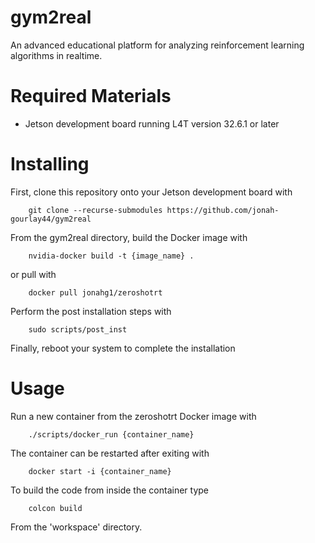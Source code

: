 # gym2real
An advanced educational platform for analyzing reinforcement learning algorithms in realtime.

# Required Materials
- Jetson development board running L4T version 32.6.1 or later

# Installing
First, clone this repository onto your Jetson development board with 

        git clone --recurse-submodules https://github.com/jonah-gourlay44/gym2real

From the gym2real directory, build the Docker image with

        nvidia-docker build -t {image_name} .
        
or pull with

        docker pull jonahg1/zeroshotrt

Perform the post installation steps with 

        sudo scripts/post_inst

Finally, reboot your system to complete the installation

# Usage
Run a new container from the zeroshotrt Docker image with

        ./scripts/docker_run {container_name}

The container can be restarted after exiting with

        docker start -i {container_name}

To build the code from inside the container type

        colcon build
        
From the 'workspace' directory.
